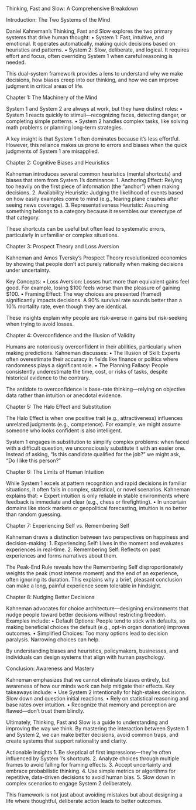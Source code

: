 Thinking, Fast and Slow: A Comprehensive Breakdown

Introduction: The Two Systems of the Mind

Daniel Kahneman’s Thinking, Fast and Slow explores the two primary systems that drive human thought:
	•	System 1: Fast, intuitive, and emotional. It operates automatically, making quick decisions based on heuristics and patterns.
	•	System 2: Slow, deliberate, and logical. It requires effort and focus, often overriding System 1 when careful reasoning is needed.

This dual-system framework provides a lens to understand why we make decisions, how biases creep into our thinking, and how we can improve judgment in critical areas of life.

Chapter 1: The Machinery of the Mind

System 1 and System 2 are always at work, but they have distinct roles:
	•	System 1 reacts quickly to stimuli—recognizing faces, detecting danger, or completing simple patterns.
	•	System 2 handles complex tasks, like solving math problems or planning long-term strategies.

A key insight is that System 1 often dominates because it’s less effortful. However, this reliance makes us prone to errors and biases when the quick judgments of System 1 are misapplied.

Chapter 2: Cognitive Biases and Heuristics

Kahneman introduces several common heuristics (mental shortcuts) and biases that stem from System 1’s dominance:
	1.	Anchoring Effect: Relying too heavily on the first piece of information (the “anchor”) when making decisions.
	2.	Availability Heuristic: Judging the likelihood of events based on how easily examples come to mind (e.g., fearing plane crashes after seeing news coverage).
	3.	Representativeness Heuristic: Assuming something belongs to a category because it resembles our stereotype of that category.

These shortcuts can be useful but often lead to systematic errors, particularly in unfamiliar or complex situations.

Chapter 3: Prospect Theory and Loss Aversion

Kahneman and Amos Tversky’s Prospect Theory revolutionized economics by showing that people don’t act purely rationally when making decisions under uncertainty.

Key Concepts:
	•	Loss Aversion: Losses hurt more than equivalent gains feel good. For example, losing $100 feels worse than the pleasure of gaining $100.
	•	Framing Effect: The way choices are presented (framed) significantly impacts decisions. A 90% survival rate sounds better than a 10% mortality rate, even though they are identical.

These insights explain why people are risk-averse in gains but risk-seeking when trying to avoid losses.

Chapter 4: Overconfidence and the Illusion of Validity

Humans are notoriously overconfident in their abilities, particularly when making predictions. Kahneman discusses:
	•	The Illusion of Skill: Experts often overestimate their accuracy in fields like finance or politics where randomness plays a significant role.
	•	The Planning Fallacy: People consistently underestimate the time, cost, or risks of tasks, despite historical evidence to the contrary.

The antidote to overconfidence is base-rate thinking—relying on objective data rather than intuition or anecdotal evidence.

Chapter 5: The Halo Effect and Substitution

The Halo Effect is when one positive trait (e.g., attractiveness) influences unrelated judgments (e.g., competence). For example, we might assume someone who looks confident is also intelligent.

System 1 engages in substitution to simplify complex problems: when faced with a difficult question, we unconsciously substitute it with an easier one. Instead of asking, “Is this candidate qualified for the job?” we might ask, “Do I like this person?”

Chapter 6: The Limits of Human Intuition

While System 1 excels at pattern recognition and rapid decisions in familiar situations, it often fails in complex, statistical, or novel scenarios. Kahneman explains that:
	•	Expert intuition is only reliable in stable environments where feedback is immediate and clear (e.g., chess or firefighting).
	•	In uncertain domains like stock markets or geopolitical forecasting, intuition is no better than random guessing.

Chapter 7: Experiencing Self vs. Remembering Self

Kahneman draws a distinction between two perspectives on happiness and decision-making:
	1.	Experiencing Self: Lives in the moment and evaluates experiences in real-time.
	2.	Remembering Self: Reflects on past experiences and forms narratives about them.

The Peak-End Rule reveals how the Remembering Self disproportionately weights the peak (most intense moment) and the end of an experience, often ignoring its duration. This explains why a brief, pleasant conclusion can make a long, painful experience seem tolerable in hindsight.

Chapter 8: Nudging Better Decisions

Kahneman advocates for choice architecture—designing environments that nudge people toward better decisions without restricting freedom. Examples include:
	•	Default Options: People tend to stick with defaults, so making beneficial choices the default (e.g., opt-in organ donation) improves outcomes.
	•	Simplified Choices: Too many options lead to decision paralysis. Narrowing choices can help.

By understanding biases and heuristics, policymakers, businesses, and individuals can design systems that align with human psychology.

Conclusion: Awareness and Mastery

Kahneman emphasizes that we cannot eliminate biases entirely, but awareness of how our minds work can help mitigate their effects. Key takeaways include:
	•	Use System 2 intentionally for high-stakes decisions. Slow down and question initial reactions.
	•	Rely on statistical reasoning and base rates over intuition.
	•	Recognize that memory and perception are flawed—don’t trust them blindly.

Ultimately, Thinking, Fast and Slow is a guide to understanding and improving the way we think. By mastering the interaction between System 1 and System 2, we can make better decisions, avoid common traps, and create systems that support rationality and clarity.

Actionable Insights
	1.	Be skeptical of first impressions—they’re often influenced by System 1’s shortcuts.
	2.	Analyze choices through multiple frames to avoid falling for framing effects.
	3.	Accept uncertainty and embrace probabilistic thinking.
	4.	Use simple metrics or algorithms for repetitive, data-driven decisions to avoid human bias.
	5.	Slow down in complex scenarios to engage System 2 deliberately.

This framework is not just about avoiding mistakes but about designing a life where thoughtful, deliberate action leads to better outcomes.
